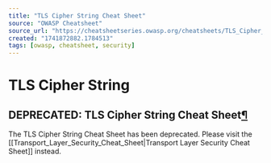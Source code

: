 ```yaml
---
title: "TLS Cipher String Cheat Sheet"
source: "OWASP Cheatsheet"
source_url: "https://cheatsheetseries.owasp.org/cheatsheets/TLS_Cipher_String_Cheat_Sheet.html"
created: "1741872882.1784513"
tags: [owasp, cheatsheet, security]
---
```

# TLS Cipher String

## DEPRECATED: TLS Cipher String Cheat Sheet[¶](#deprecated-tls-cipher-string-cheat-sheet)
The TLS Cipher String Cheat Sheet has been deprecated.
Please visit the [[Transport_Layer_Security_Cheat_Sheet|Transport Layer Security Cheat Sheet]] instead.